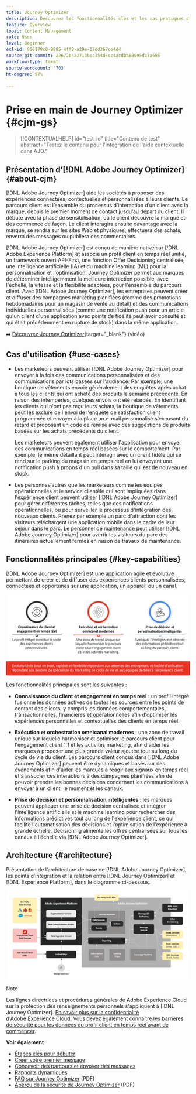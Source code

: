 ```yaml
---
title: Journey Optimizer
description: Découvrez les fonctionnalités clés et les cas pratiques d’Adobe Journey Optimizer
feature: Overview
topic: Content Management
role: User
level: Beginner
exl-id: 956178c0-9985-4ff8-a29e-17dd367ce4d4
source-git-commit: 22672ba22713bcc354d5cc4acdba68995d47a685
workflow-type: tm+mt
source-wordcount: '703'
ht-degree: 97%

---
```


# Prise en main de Journey Optimizer {#cjm-gs}

>[!CONTEXTUALHELP]
>id="test_id"
>title="Contenu de test"
>abstract="Testez le contenu pour l&#39;intégration de l&#39;aide contextuelle dans AJO."

## Présentation d’[!DNL Adobe Journey Optimizer] {#about-cjm}

[!DNL Adobe Journey Optimizer] aide les sociétés à proposer des expériences connectées, contextuelles et personnalisées à leurs clients. Le parcours client est l’ensemble du processus d’interaction d’un client avec la marque, depuis le premier moment de contact jusqu’au départ du client. Il débute avec la phase de sensibilisation, où le client découvre la marque et des commence de façon. Le client interagira ensuite davantage avec la marque, se rendra sur les sites Web et physiques, effectuera des achats, enverra des messages ou publiera des commentaires.

[!DNL Adobe Journey Optimizer] est conçu de manière native sur [!DNL Adobe Experience Platform] et associe un profil client en temps réel unifié, un framework ouvert API-First, une fonction Offer Decisioning centralisée, une intelligence artificielle (IA) et du machine learning (ML) pour la personnalisation et l&#39;optimisation. Journey Optimizer permet aux marques de déterminer intelligemment la meilleure interaction possible, avec l&#39;échelle, la vitesse et la flexibilité adaptées, pour l&#39;ensemble du parcours client. Avec [!DNL Adobe Journey Optimizer], les entreprises peuvent créer et diffuser des campagnes marketing planifiées (comme des promotions hebdomadaires pour un magasin de vente au détail) et des communications individuelles personnalisées (comme une notification push pour un article qu&#39;un client d&#39;une application avec points de fidélité peut avoir consulté et qui était précédemment en rupture de stock) dans la même application.

➡️ [Découvrez Journey Optimizer](https://experienceleague.adobe.com/docs/journey-optimizer-learn/tutorials/introduction-to-journey-optimizer/introduction.html?lang=fr){target=&quot;_blank&quot;} (vidéo)


## Cas d&#39;utilisation {#use-cases}

* Les marketeurs peuvent utiliser [!DNL Adobe Journey Optimizer] pour envoyer à la fois des communications personnalisées et des communications par lots basées sur l&#39;audience. Par exemple, une boutique de vêtements envoie généralement des enquêtes après achat à tous les clients qui ont acheté des produits la semaine précédente. En raison des intempéries, quelques envois ont été retardés. En identifiant les clients qui n&#39;ont pas reçu leurs achats, la boutique de vêtements peut les exclure de l&#39;envoi de l&#39;enquête de satisfaction client programmée et envoyer à la place un e-mail personnalisé s&#39;excusant du retard et proposant un code de remise avec des suggestions de produits basées sur les achats précédents du client.

   Les marketeurs peuvent également utiliser l&#39;application pour envoyer des communications en temps réel basées sur le comportement. Par exemple, le même détaillant peut interagir avec un client fidèle qui se rend sur le parking du magasin en temps réel en lui envoyant une notification push à propos d&#39;un pull dans sa taille qui est de nouveau en stock.

* Les personnes autres que les marketeurs comme les équipes opérationnelles et le service clientèle qui sont impliquées dans l&#39;expérience client peuvent utiliser [!DNL Adobe Journey Optimizer] pour gérer différentes tâches, telles que des notifications opérationnelles, ou pour surveiller le processus d&#39;intégration des nouveaux clients. Prenez par exemple un parc d&#39;attraction dont les visiteurs téléchargent une application mobile dans le cadre de leur séjour dans le parc. Le personnel de maintenance peut utiliser [!DNL Adobe Journey Optimizer] pour avertir les visiteurs du parc des itinéraires actuellement fermés en raison de travaux de maintenance.

## Fonctionnalités principales {#key-capabilities}

[!DNL Adobe Journey Optimizer] est une application agile et évolutive permettant de créer et de diffuser des expériences clients personnalisées, connectées et opportunes
sur une application, un appareil ou un canal.

![](assets/ajo-capabilities.png)

Les fonctionnalités principales sont les suivantes :

* **Connaissance du client et engagement en temps réel** : un profil intégré fusionne les données actives de toutes les sources entre les points de contact des clients, y compris les données comportementales, transactionnelles, financières et opérationnelles afin d&#39;optimiser les expériences personnelles et contextuelles des clients en temps réel.

* **Exécution et orchestration omnicanal modernes** : une zone de travail unique sur laquelle harmoniser et optimiser le parcours client pour l&#39;engagement client 1:1 et les activités marketing, afin d&#39;aider les marques à proposer une plus grande valeur ajoutée tout au long du cycle de vie du client. Les parcours client conçus dans [!DNL Adobe Journey Optimizer] peuvent être dynamiques et basés sur des événements afin d&#39;aider les marques à réagir aux signaux en temps réel et à associer ces interactions à des campagnes planifiées afin de pouvoir prendre les bonnes décisions concernant les communications à envoyer à un client, le moment et les canaux.

* **Prise de décision et personnalisation intelligentes** : les marques peuvent appliquer une prise de décision centralisée et intégrer l&#39;intelligence artificielle et le machine learning pour rechercher des informations prédictives tout au long de l&#39;expérience client, ce qui facilite l&#39;automatisation des décisions et l&#39;optimisation de l&#39;expérience à grande échelle. Decisioning alimente les offres centralisées sur tous les canaux à l’échelle via [!DNL Adobe Journey Optimizer].

## Architecture {#architecture}

Présentation de l’architecture de base de [!DNL Adobe Journey Optimizer], les points d’intégration et la relation entre [!DNL Journey Optimizer] et [!DNL Experience Platform], dans le diagramme ci-dessous.

![](assets/ajo-architecture.png)


>[!NOTE]
>
> Les lignes directrices et procédures générales de Adobe Experience Cloud sur la protection des renseignements personnels s&#39;appliquent à [!DNL Journey Optimizer]. [En savoir plus sur la confidentialité d&#39;Adobe Experience Cloud](https://www.adobe.com/fr/privacy/experience-cloud.html).
> Vous devez également connaître les [barrières de sécurité pour les données du profil client en temps réel avant de commencer](https://experienceleague.adobe.com/docs/experience-platform/profile/guardrails.html?lang=fr).


**Voir également**

* [Étapes clés pour débuter](quick-start.md)
* [Créer votre premier message](../messages/get-started-content.md)
* [Concevoir des parcours et envoyer des messages](../building-journeys/journey-gs.md)
* [Rapports dynamiques](../reports/live-report.md)
* [FAQ sur Journey Optimizer](assets/do-not-localize/AJO-FAQ.pdf) (PDF)
* [Aperçu de la sécurité de Journey Optimizer](https://www.adobe.com/content/dam/cc/en/security/pdfs/AJO_SecurityOverview.pdf) (PDF)
